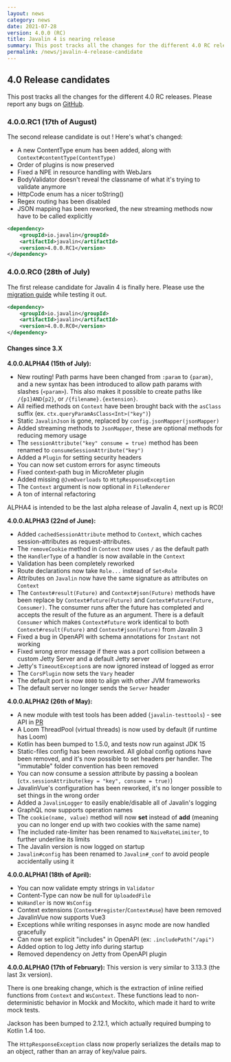 ```yaml
---
layout: news
category: news
date: 2021-07-28
version: 4.0.0 (RC)
title: Javalin 4 is nearing release
summary: This post tracks all the changes for the different 4.0 RC releases.
permalink: /news/javalin-4-release-candidate
---
```


## 4.0 Release candidates

This post tracks all the changes for the different 4.0 RC releases.
Please report any bugs on <a href="https://github.com/tipsy/javalin/issues/1329">GitHub</a>.

### 4.0.0.RC1 (17th of August)
The second release candidate is out ! Here's what's changed:

* A new ContentType enum has been added, along with `Context#contentType(ContentType)`
* Order of plugins is now preserved
* Fixed a NPE in resource handling with WebJars
* BodyValidator doesn't reveal the classname of what it's trying to validate anymore
* HttpCode enum has a nicer toString()
* Regex routing has been disabled
* JSON mapping has been reworked, the new streaming methods now have to be called explicitly

```xml
<dependency>
    <groupId>io.javalin</groupId>
    <artifactId>javalin</artifactId>
    <version>4.0.0.RC1</version>
</dependency>
```

### 4.0.0.RC0 (28th of July)

The first release candidate for Javalin 4 is finally here.
Please use the [migration guide](/migration-guide-javalin-3-to-4) while testing it out.

```xml
<dependency>
    <groupId>io.javalin</groupId>
    <artifactId>javalin</artifactId>
    <version>4.0.0.RC0</version>
</dependency>
```

#### Changes since 3.X

**4.0.0.ALPHA4 (15th of July):**
* New routing! Path parms have been changed from `:param` to `{param}`,
  and a new syntax has been introduced to allow path params with slashes (`<param>`).
  This also makes it possible to create paths like `/{p1}AND{p2}`, or `/{filename}.{extension}`.
* All reified methods on `Context` have been brought back with the `asClass` suffix (ex. `ctx.queryParamAsClass<Int>("key")`)
* Static `JavalinJson` is gone, replaced by `config.jsonMapper(jsonMapper)`
* Added streaming methods to `JsonMapper`, these are optional methods for reducing memory usage
* The `sessionAttribute("key" consume = true)` method has been renamed to `consumeSessionAttribute("key")`
* Added a `Plugin` for setting security headers
* You can now set custom errors for async timeouts
* Fixed context-path bug in MicroMeter plugin
* Added missing `@JvmOverloads` to `HttpResponseException`
* The `Context` argument is now optional in `FileRenderer`
* A ton of internal refactoring

ALPHA4 is intended to be the last alpha release of Javalin 4, next up is RC0!

**4.0.0.ALPHA3 (22nd of June):**
* Added `cachedSessionAttribute` method to `Context`,
  which caches session-attributes as request-attributes.
* The `removeCookie` method in `Context` now uses `/` as the default path
* the `HandlerType` of a handler is now available in the `Context`
* Validation has been completely reworked
* Route declarations now take `Role...` instead of `Set<Role`
* Attributes on `Javalin` now have the same signature as attributes on `Context`
* The `Context#result(Future)` and `Context#json(Future)` methods have been replace
  by `Context#future(Future)` and `Context#future(Future, Consumer)`. The consumer
  runs after the future has completed and accepts the result of the future as an argument.
  There is a default `Consumer` which makes `Context#future` work identical to both
  `Context#result(Future)` and `Context#json(Future)` from Javalin 3
* Fixed a bug in OpenAPI with schema annotations for `Instant` not working
* Fixed wrong error message if there was a port collision between a custom Jetty Server
  and a default Jetty server
* Jetty's `TimeoutException`s are now ignored instead of logged as error
* The `CorsPlugin` now sets the `Vary` header
* The default port is now `8080` to align with other JVM frameworks
* The default server no longer sends the `Server` header

**4.0.0.ALPHA2 (26th of May):**
* A new module with test tools has been added (`javalin-testtools`) - see API in
  [PR](https://github.com/tipsy/javalin/pull/1251#issue-646087985)
* A Loom ThreadPool (virtual threads) is now used by default (if runtime has Loom)
* Kotlin has been bumped to 1.5.0, and tests now run against JDK 15
* Static-files config has been reworked. All global config options have been removed, and
  it's now possible to set headers per handler. The "immutable" folder convention has been removed
* You can now consume a session attribute by passing a boolean (`ctx.sessionAttribute(key = "key", consume = true)`)
* JavalinVue's configuration has been reworked, it's no longer possible to set things in the wrong order
* Added a `JavalinLogger` to easily enable/disable all of Javalin's logging
* GraphQL now supports operation names
* The `cookie(name, value)` method will now **set** instead of **add**
  (meaning you can no longer end up with two cookies with the same name)
* The included rate-limiter has been renamed to `NaiveRateLimiter`,
  to further underline its limits
* The Javalin version is now logged on startup
* `Javalin#config` has been renamed to `Javalin#_conf` to avoid people accidentally using it

**4.0.0.ALPHA1 (18th of April):**
* You can now validate empty strings in `Validator`
* Content-Type can now be null for `UploadedFile`
* `WsHandler` is now `WsConfig`
* Context extensions (`Context#register`/`Context#use`) have been removed
* JavalinVue now supports Vue3
* Exceptions while writing responses in async mode are now handled gracefully
* Can now set explicit "includes" in OpenAPI (ex: `.includePath("/api")`
* Added option to log Jetty info during startup
* Removed dependency on Jetty from OpenAPI plugin

**4.0.0.ALPHA0 (17th of February):**
This version is very similar to 3.13.3 (the last 3x version).

There is one breaking change, which is the extraction of inline reified functions from `Context` and `WsContext`.
These functions lead to non-deterministic behavior in Mockk and Mockito, which made it hard to write mock tests.

Jackson has been bumped to 2.12.1, which actually required bumping to Kotlin 1.4 too.

The `HttpResponseException` class now properly serializes the details map to an object, rather than an array of key/value pairs.

